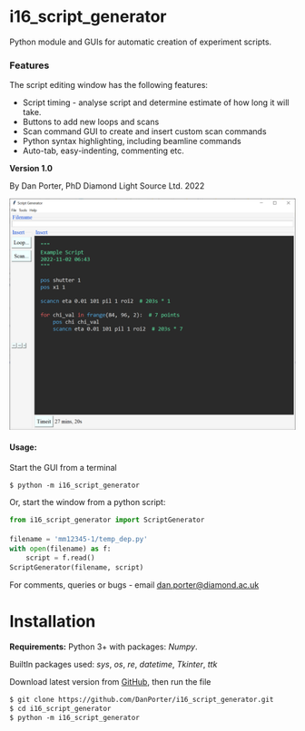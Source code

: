 # i16_script_generator
Python module and GUIs for automatic creation of experiment scripts.

### Features
The script editing window has the following features:
 - Script timing - analyse script and determine estimate of how long it will take.
 - Buttons to add new loops and scans
 - Scan command GUI to create and insert custom scan commands
 - Python syntax highlighting, including beamline commands
 - Auto-tab, easy-indenting, commenting etc.

**Version 1.0**

By Dan Porter, PhD
Diamond Light Source Ltd.
2022

![GUI Window](https://github.com/DanPorter/i16_script_generator/blob/master/i16_script_generator.PNG?raw=true)

#### Usage:
Start the GUI from a terminal
```text
$ python -m i16_script_generator
```
Or, start the window from a python script:

```python
from i16_script_generator import ScriptGenerator

filename = 'mm12345-1/temp_dep.py'
with open(filename) as f:
    script = f.read()
ScriptGenerator(filename, script)
```

For comments, queries or bugs - email [dan.porter@diamond.ac.uk](mailto:dan.porter@diamond.ac.uk)

# Installation
**Requirements:** 
Python 3+ with packages: *Numpy*.

BuiltIn packages used: *sys*, *os*, *re*, *datetime*, *Tkinter*, *ttk*


Download latest version from [GitHub](https://github.com/DanPorter/i16_script_generator), then run the file
```text
$ git clone https://github.com/DanPorter/i16_script_generator.git
$ cd i16_script_generator
$ python -m i16_script_generator
```

